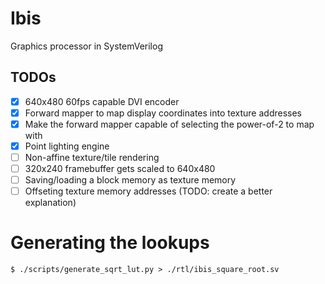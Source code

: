 # Ibis

Graphics processor in SystemVerilog

## TODOs

- [x] 640x480 60fps capable DVI encoder
- [x] Forward mapper to map display coordinates into texture addresses
- [x] Make the forward mapper capable of selecting the power-of-2 to map with
- [x] Point lighting engine
- [ ] Non-affine texture/tile rendering
- [ ] 320x240 framebuffer gets scaled to 640x480
- [ ] Saving/loading a block memory as texture memory
- [ ] Offseting texture memory addresses (TODO: create a better explanation)

# Generating the lookups

```
$ ./scripts/generate_sqrt_lut.py > ./rtl/ibis_square_root.sv
```